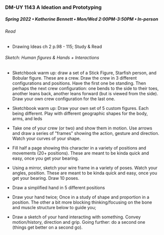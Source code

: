 ### DM-UY 1143 A Ideation and Prototyping
##### Spring 2022 • Katherine Bennett • Mon/Wed 2:00PM-3:50PM • In-person

###### Read 

* Drawing Ideas ch 2 p.98 - 115; Study & Read

###### Sketch: Human figures & Hands + Interactions

- Sketchbook warm up: draw a set of a Stick Figure, Starfish person, and Bobular figure. These are a crew. Draw the crew in 3 different configurations and positions. Have the first one be standing. Then perhaps the next crew configuration: one bends to the side to their toes, another leans back, another leans forward (but is viewed from the side). Draw your own crew configuration for the last one.

- Sketchbook warm up: Draw your own set of 5 custom figures. Each being different. Play with different geographic shapes for the body, arms, and leds

- Take one of your crew (or two) and show them in motion. Use arrows and draw a series of "frames" showing the action, gesture and direction. Watch your curves of your shape.

- Fill half a page showing this character in a variety of positions and movements (20+ positions). These are meant to be kinda quick and easy, once you get your bearing.

- Using a mirror, sketch your wire frame in a variety of poses. Watch your angles, position. These are meant to be kinda quick and easy, once you get your bearing. Draw 10 poses.

- Draw a simplified hand in 5 different positions

- Draw your hand twice; Once in a study of shape and proportion in a position. The other a bit more blocking thinking/focusing on the bone and muscle structure below to guide you;

- Draw a sketch of your hand interacting with something. Convey motion/history, direction and grip. Going further: do a second one (things get better on a second go).


